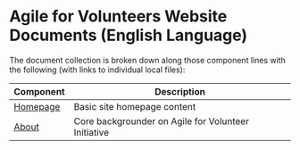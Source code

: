 <!--
 Copyright (C) 2024 Innovate for Vegas Foundation
 
 This file is part of agileforvolunteers.github.io.
 
 agileforvolunteers.github.io is free software: you can redistribute it and/or modify
 it under the terms of the GNU General Public License as published by
 the Free Software Foundation, either version 3 of the License, or
 (at your option) any later version.
 
 agileforvolunteers.github.io is distributed in the hope that it will be useful,
 but WITHOUT ANY WARRANTY; without even the implied warranty of
 MERCHANTABILITY or FITNESS FOR A PARTICULAR PURPOSE.  See the
 GNU General Public License for more details.
 
 You should have received a copy of the GNU General Public License
 along with agileforvolunteers.github.io.  If not, see <https://www.gnu.org/licenses/>.
-->

# Agile for Volunteers Website Documents (English Language)

The document collection is broken down along those component lines with the following (with links to individual local files):

| Component                                        | Description                                                               |
|--------------------------------------------------|---------------------------------------------------------------------------|
| [Homepage](homepage.md)                          | Basic site homepage content                                               |
| [About](about.md)                                | Core backgrounder on Agile for Volunteer Initiative                       |
